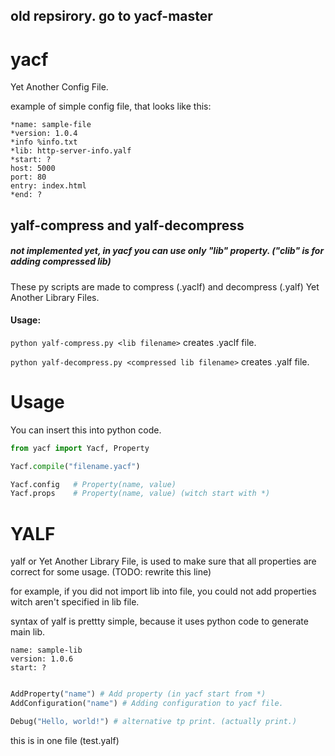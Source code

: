 ## old repsirory. go to yacf-master

# yacf
Yet Another Config File.

example of simple config file, that looks like this:

```
*name: sample-file
*version: 1.0.4
*info %info.txt
*lib: http-server-info.yalf
*start: ?
host: 5000
port: 80
entry: index.html
*end: ?
```

## yalf-compress and yalf-decompress

##### not implemented yet, in yacf you can use only "lib" property. ("clib" is for adding compressed lib)
These py scripts are made to compress (.yaclf) and decompress (.yalf) Yet Another Library Files.

#### Usage:

`python yalf-compress.py <lib filename>` creates <lib filename>.yaclf file.
  
`python yalf-decompress.py <compressed lib filename>` creates <compressed lib filename>.yalf file.

# Usage
You can insert this into python code.

```python
from yacf import Yacf, Property

Yacf.compile("filename.yacf")

Yacf.config   # Property(name, value)
Yacf.props    # Property(name, value) (witch start with *)

```
# YALF

yalf or Yet Another Library File, is used to make sure that all properties are correct for some usage. (TODO: rewrite this line)

for example, if you did not import lib into file, you could not add properties witch aren't specified in lib file.

syntax of yalf is prettty simple, because it uses python code to generate main lib.
```
name: sample-lib
version: 1.0.6
start: ?
```
```python

AddProperty("name") # Add property (in yacf start from *)
AddConfiguration("name") # Adding configuration to yacf file.

Debug("Hello, world!") # alternative tp print. (actually print.)
```
this is in one file (test.yalf)
